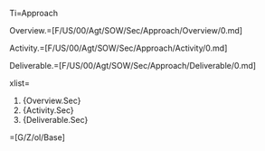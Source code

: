 Ti=Approach

Overview.=[F/US/00/Agt/SOW/Sec/Approach/Overview/0.md]

Activity.=[F/US/00/Agt/SOW/Sec/Approach/Activity/0.md]

Deliverable.=[F/US/00/Agt/SOW/Sec/Approach/Deliverable/0.md]

xlist=<ol><li>{Overview.Sec}<li>{Activity.Sec}<li>{Deliverable.Sec}</ol>

=[G/Z/ol/Base]
